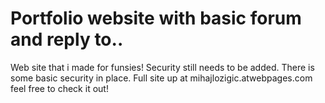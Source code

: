 # Portfolio website with basic forum and reply to..
Web site that i made for funsies! Security still needs to be added.
There is some basic security in place.
Full site up at mihajlozigic.atwebpages.com feel free to check it out!
